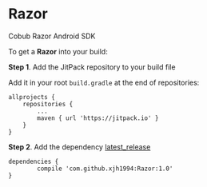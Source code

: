 # Razor

Cobub Razor Android SDK

To get a **Razor** into your build:

**Step 1**. Add the JitPack repository to your build file

Add it in your root `build.gradle` at the end of repositories:

	allprojects {
		repositories {
			...
			maven { url 'https://jitpack.io' }
		}
	}
**Step 2**. Add the dependency [latest_release](https://github.com/xjh1994/Razor/releases)

	dependencies {
	        compile 'com.github.xjh1994:Razor:1.0'
	}


